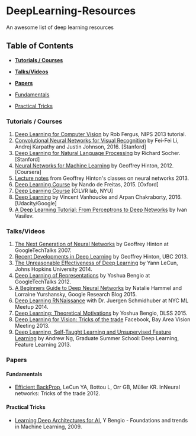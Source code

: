 # DeepLearning-Resources
An awesome list of deep learning resources

## Table of Contents
* **[Tutorials / Courses](#tutorials-courses)** 

* **[Talks/Videos](#talks-videos)** 

* **[Papers](#papers)**

* [Fundamentals](#fundamentals)
* [Practical Tricks](#practical-tricks)


### Tutorials / Courses

1. [Deep Learning for Computer Vision](https://www.youtube.com/watch?v=qgx57X0fBdA)  by Rob Fergus, NIPS 2013 tutorial.
2. [Convolutional Neural Networks for Visual Recognition](http://vision.stanford.edu/teaching/cs231n/syllabus.html) by Fei-Fei Li, Andrej Karpathy and Justin Johnson, 2016. [Stanford]
3. [Deep Learning for Natural Language Processing](http://cs224d.stanford.edu/) by Richard Socher. [Stanford]
4. [Neural Networks for Machine Learning](https://www.coursera.org/course/neuralnets) by Geoffrey Hinton, 2012. [Coursera]
5. [Lecture notes](http://www.cs.toronto.edu/~hinton/csc2535/lectures.html) from Geoffrey Hinton's classes on neural networks 2013.
6. [Deep Learning Course](http://www.computervisiontalks.com/tag/deep-learning-course/) by Nando de Freitas, 2015. [Oxford]
7. [Deep Learning Course](http://cilvr.cs.nyu.edu/doku.php?id=deeplearning:slides:start) [CILVR lab, NYU]
8. [Deep Learning](https://www.udacity.com/course/deep-learning--ud730) by Vincent Vanhoucke and Arpan Chakraborty, 2016. [Udacity/Google]
9. [A Deep Learning Tutorial: From Perceptrons to Deep Networks](http://www.toptal.com/machine-learning/an-introduction-to-deep-learning-from-perceptrons-to-deep-networks) by Ivan Vasilev.


###  Talks/Videos

1. [The Next Generation of Neural Networks](https://www.youtube.com/watch?v=AyzOUbkUf3M) by Geoffrey Hinton at GoogleTechTalks 2007.
2. [Recent Developments in Deep Learning](https://www.youtube.com/watch?v=vShMxxqtDDs) by Geoffrey Hinton, UBC 2013.
3. [The Unreasonable Effectiveness of Deep Learning](https://www.youtube.com/watch?v=sc-KbuZqGkI) by Yann LeCun, Johns Hopkins University 2014.
4. [Deep Learning of Representations](https://www.youtube.com/watch?v=4xsVFLnHC_0) by Yoshua Bengio at GoogleTechTalks 2012.
5. [A Beginners Guide to Deep Neural Networks](http://googleresearch.blogspot.com/2015/09/a-beginners-guide-to-deep-neural.html) by Natalie Hammel and Lorraine Yurshansky, Google Research Blog 2015.
6. [Deep Learning RNNaissance](https://www.youtube.com/watch?v=6bOMf9zr7N8) with Dr. Juergen Schmidhuber at NYC ML Meetup 2014.
7. [Deep Learning: Theoretical Motivations](http://videolectures.net/deeplearning2015_bengio_theoretical_motivations/) by Yoshua Bengio, DLSS 2015.
8. [Deep Learning for Vision: Tricks of the trade](https://www.youtube.com/watch?v=clgMTk5V2Sk) Facebook, Bay Area Vision Meeting 2013.
9. [Deep Learning, Self-Taught Learning and Unsupervised Feature Learning](https://www.youtube.com/watch?v=n1ViNeWhC24) by Andrew Ng, Graduate Summer School: Deep Learning, Feature Learning 2013.


###  Papers

####  Fundamentals

* [Efficient BackProp,](http://yann.lecun.com/exdb/publis/pdf/lecun-98b.pdf) LeCun YA, Bottou L, Orr GB, Müller KR. InNeural networks: Tricks of the trade 2012.


####  Practical Tricks

* [Learning Deep Architectures for AI,](https://www.iro.umontreal.ca/~lisa/pointeurs/TR1312.pdf) Y Bengio - Foundations and trends in Machine Learning, 2009.